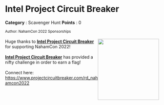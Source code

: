 # Intel Project Circuit Breaker

**Category** : Scavenger Hunt
**Points** : 0

<small>Author: NahamCon 2022 Sponsorships</small><br><br>
<img width="200px" class="img-fluid" style="float:right" src="https://johnhammond.org/static/misc/intel.png">
Huge thanks to <b><a href="https://www.projectcircuitbreaker.com/">Intel Project Circuit Breaker</a></b> for supporting NahamCon 2022!<br><br>
<b><a href="https://www.projectcircuitbreaker.com/">Intel Project Circuit Breaker</a></b> has provided a nifty challenge in order to earn a flag! <br><br>Connect here: <a href="https://www.projectcircuitbreaker.com/rd_nahamcon2022">https://www.projectcircuitbreaker.com/rd_nahamcon2022</a>




